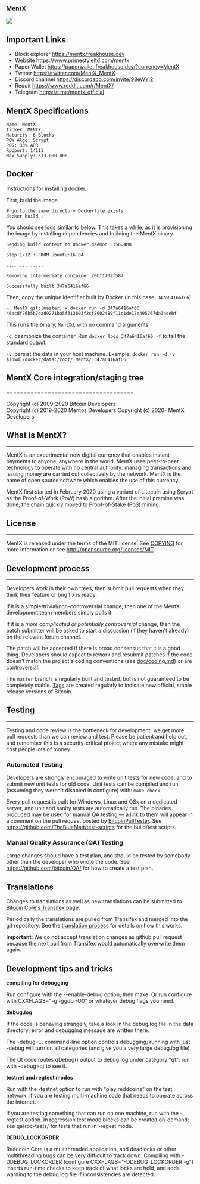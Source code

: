 ### MentX 

<img src="https://mentx.freakhouse.dev/images/logo.png">

## Important Links

  * Block explorer https://mentx.freakhouse.dev
  * Website https://www.primestyleltd.com/mentx
  * Paper Wallet https://paperwallet.freakhouse.dev/?currency=MentX
  * Twitter https://twitter.com/MentX_MentX
  * Discord channel https://discordapp.com/invite/98eWYj2
  * Reddit https://www.reddit.com/r/MentX/
  * Telegram https://t.me/mentx_official

## MentX Specifications

```
Name: MentX
Ticker: MENTX
Maturity: 6 Blocks
POW Algo: Scrypt
POS: 33% APR
Rpcport: 14111  
Max Supply: 333.000.000

```

## Docker
[Instructions for installing docker](https://www.docker.com/community-edition).

First, build the image.
```
# go to the same directory Dockerfile exists
docker build .
```

You should see logs similar to below. This takes a while, as it is provisioning the image by installing dependencies and building the MentX binary.
```
Sending build context to Docker daemon  156.4MB

Step 1/12 : FROM ubuntu:16.04

..............

Removing intermediate container 20bf170af587

Successfully built 347a6416af66
```

Then, copy the unique identifier built by Docker (in this case, `347a6416af66`).
```
➜  MentX git:(master) ✗ docker run -d 347a6416af66
46ecdf76b5b7ead9271ba5f313b03f2cf8002489f11c1de17e495767da3adebf
```

This runs the binary, `MentXd`, with no command arguments.

`-d`: daemonize the container. Run `docker logs 347a6416af66 -f` to tail the standard output.

`-v`: persist the data in your host machine. Example: `docker run -d -v $(pwd)/docker/data:/root/.MentX/ 347a6416af66`

## MentX Core integration/staging tree
=====================================

Copyright (c) 2009-2020 Bitcoin Developers  
Copyright (c) 2019-2020 Mentos Developers 
Copyright (c) 2020- MentX Developers

## What is MentX?
----------------

MentX is an experimental new digital currency that enables instant payments to
anyone, anywhere in the world. MentX uses peer-to-peer technology to operate
with no central authority: managing transactions and issuing money are carried
out collectively by the network. MentX is the name of open source
software which enables the use of this currency.

MentX first started in February 2020 using a variant of Litecoin using Scrypt as
the Proof-of-Work (PoW) hash algorithm. After the initial premine was done, the chain
quickly moved to Proof-of-Stake (PoS) mining.

## License
-------

MentX is released under the terms of the MIT license. See [COPYING](COPYING) for more
information or see http://opensource.org/licenses/MIT.

## Development process
-------------------

Developers work in their own trees, then submit pull requests when they think
their feature or bug fix is ready.

If it is a simple/trivial/non-controversial change, then one of the MentX
development team members simply pulls it.

If it is a *more complicated or potentially controversial* change, then the patch
submitter will be asked to start a discussion (if they haven't already) on the relevant forum channel.

The patch will be accepted if there is broad consensus that it is a good thing.
Developers should expect to rework and resubmit patches if the code doesn't
match the project's coding conventions (see [doc/coding.md](doc/coding.md)) or are
controversial.

The `master` branch is regularly built and tested, but is not guaranteed to be
completely stable. [Tags](https://github.com/freakcoderz/mentx/tags) are created
regularly to indicate new official, stable release versions of Bitcoin.

## Testing
-------

Testing and code review is the bottleneck for development; we get more pull
requests than we can review and test. Please be patient and help out, and
remember this is a security-critical project where any mistake might cost people
lots of money.

### Automated Testing

Developers are strongly encouraged to write unit tests for new code, and to
submit new unit tests for old code. Unit tests can be compiled and run (assuming they weren't disabled in configure) with: `make check`

Every pull request is built for Windows, Linux and OSx on a dedicated server,
and unit and sanity tests are automatically run. The binaries produced may be
used for manual QA testing — a link to them will appear in a comment on the
pull request posted by [BitcoinPullTester](https://github.com/BitcoinPullTester). See https://github.com/TheBlueMatt/test-scripts
for the build/test scripts.

### Manual Quality Assurance (QA) Testing

Large changes should have a test plan, and should be tested by somebody other
than the developer who wrote the code.
See https://github.com/bitcoin/QA/ for how to create a test plan.

Translations
------------

Changes to translations as well as new translations can be submitted to
[Bitcoin Core's Transifex page](https://www.transifex.com/projects/p/bitcoin/).

Periodically the translations are pulled from Transifex and merged into the git repository. See the
[translation process](doc/translation_process.md) for details on how this works.

**Important**: We do not accept translation changes as github pull request because the next
pull from Transifex would automatically overwrite them again.

Development tips and tricks
---------------------------

**compiling for debugging**

Run configure with the --enable-debug option, then make. Or run configure with
CXXFLAGS="-g -ggdb -O0" or whatever debug flags you need.

**debug.log**

If the code is behaving strangely, take a look in the debug.log file in the data directory;
error and debugging message are written there.

The -debug=... command-line option controls debugging; running with just -debug will turn
on all categories (and give you a very large debug.log file).

The Qt code routes qDebug() output to debug.log under category "qt": run with -debug=qt
to see it.

**testnet and regtest modes**

Run with the -testnet option to run with "play reddcoins" on the test network, if you
are testing multi-machine code that needs to operate across the internet.

If you are testing something that can run on one machine, run with the -regtest option.
In regression test mode blocks can be created on-demand; see qa/rpc-tests/ for tests
that run in -regest mode.

**DEBUG_LOCKORDER**

Reddcoin Core is a multithreaded application, and deadlocks or other multithreading bugs
can be very difficult to track down. Compiling with -DDEBUG_LOCKORDER (configure
CXXFLAGS="-DDEBUG_LOCKORDER -g") inserts run-time checks to keep track of what locks
are held, and adds warning to the debug.log file if inconsistencies are detected.
